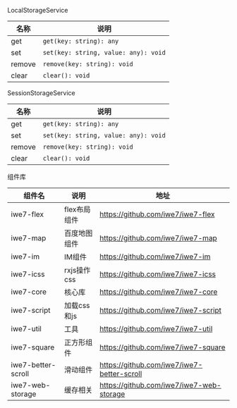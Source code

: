 


LocalStorageService

| 名称     | 说明                                   |
|--------|--------------------------------------|
| get    | `get(key: string): any`              |
| set    | `set(key: string, value: any): void` |
| remove | `remove(key: string): void`          |
| clear  | `clear(): void`                      |

SessionStorageService

| 名称     | 说明                                   |
|--------|--------------------------------------|
| get    | `get(key: string): any`              |
| set    | `set(key: string, value: any): void` |
| remove | `remove(key: string): void`          |
| clear  | `clear(): void`                      |


组件库

| 组件名                | 说明        | 地址                                         |
|--------------------|-----------|--------------------------------------------|
| iwe7-flex          | flex布局组件  | https://github.com/iwe7/iwe7-flex          |
| iwe7-map           | 百度地图组件    | https://github.com/iwe7/iwe7-map           |
| iwe7-im            | IM组件      | https://github.com/iwe7/iwe7-im            |
| iwe7-icss          | rxjs操作css | https://github.com/iwe7/iwe7-icss          |
| iwe7-core          | 核心库       | https://github.com/iwe7/iwe7-core          |
| iwe7-script        | 加载css和js  | https://github.com/iwe7/iwe7-script        |
| iwe7-util          | 工具        | https://github.com/iwe7/iwe7-util          |
| iwe7-square        | 正方形组件     | https://github.com/iwe7/iwe7-square        |
| iwe7-better-scroll | 滑动组件      | https://github.com/iwe7/iwe7-better-scroll |
| iwe7-web-storage   | 缓存相关      | https://github.com/iwe7/iwe7-web-storage   |


